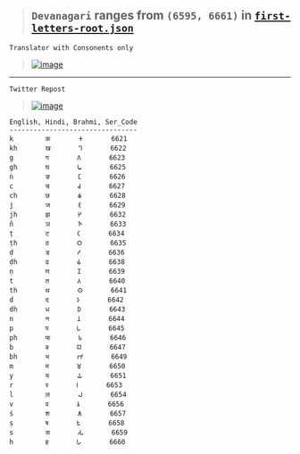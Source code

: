 > ## `Devanagari` ranges from `(6595, 6661)` in [`first-letters-root.json`](https://github.com/imvickykumar999/Civilisation-Script-Translator/blob/ea459f8056a5d06a94d878d112b2032d68787610/translator/first-letters-root/first-letters-root.json#L6597)
>
    Translator with Consonents only
    
<!-- Use Vowel Table : https://en.wikipedia.org/wiki/Brahmi_script#Vowels -->

> 
> [![image](https://user-images.githubusercontent.com/50515418/226930283-faedf660-ab21-47e8-9241-350defc12f24.png)](https://www.englishbix.com/english-words-without-vowels/)
>
<!-- > ![image](https://user-images.githubusercontent.com/50515418/226816031-b5ad048e-c524-4b81-a02a-745f198d15a9.png) -->

-----------------------
    
    Twitter Repost

> [![image](https://user-images.githubusercontent.com/50515418/226920270-863d3d63-b398-4d6f-8995-7293853b3640.png)](https://twitter.com/imvickykumar999/status/1638534622140153856)

    English, Hindi, Brahmi, Ser_Code
    --------------------------------
    k        क       𑀓       6621
    kh       ख       𑀔       6622
    g        ग       𑀕       6623
    gh       घ       𑀖       6625
    ṅ        ङ       𑀗       6626
    c        च       𑀘       6627
    ch       छ       𑀙       6628
    j        ज       𑀚       6629
    jh       झ       𑀛       6632
    ñ        ञ       𑀜       6633
    ṭ        ट       𑀝       6634
    ṭh       ठ       𑀞       6635
    ḍ        ड       𑀟       6636
    ḍh       ढ       𑀠       6638
    ṇ        ण       𑀡       6639
    t        त       𑀢       6640
    th       थ       𑀣       6641
    d        द       𑀤       6642
    dh       ध       𑀥       6643
    n        न       𑀦       6644
    p        प       𑀧       6645
    ph       फ       𑀨       6646
    b        ब       𑀩       6647
    bh       भ       𑀪       6649
    m        म       𑀫       6650
    y        य       𑀬       6651
    r        र       𑀭       6653
    l        ल       𑀮       6654
    v        व       𑀯       6656
    ś        श       𑀰       6657
    ṣ        ष       𑀱       6658
    s        स       𑀲       6659
    h        ह       𑀳       6660
